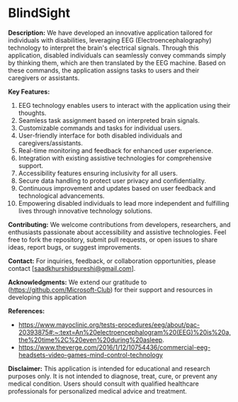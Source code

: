 # BlindSight

**Description:**
We have developed an innovative application tailored for individuals with disabilities, leveraging EEG (Electroencephalography) technology to interpret the brain's electrical signals. Through this application, disabled individuals can seamlessly convey commands simply by thinking them, which are then translated by the EEG machine. Based on these commands, the application assigns tasks to users and their caregivers or assistants.

**Key Features:**
1. EEG technology enables users to interact with the application using their thoughts.
2. Seamless task assignment based on interpreted brain signals.
3. Customizable commands and tasks for individual users.
4. User-friendly interface for both disabled individuals and caregivers/assistants.
5. Real-time monitoring and feedback for enhanced user experience.
6. Integration with existing assistive technologies for comprehensive support.
7. Accessibility features ensuring inclusivity for all users.
8. Secure data handling to protect user privacy and confidentiality.
9. Continuous improvement and updates based on user feedback and technological advancements.
10. Empowering disabled individuals to lead more independent and fulfilling lives through innovative technology solutions.

**Contributing:**
We welcome contributions from developers, researchers, and enthusiasts passionate about accessibility and assistive technologies. Feel free to fork the repository, submit pull requests, or open issues to share ideas, report bugs, or suggest improvements.

**Contact:**
For inquiries, feedback, or collaboration opportunities, please contact [saadkhurshidqureshi@gmail.com].

**Acknowledgments:**
We extend our gratitude to (https://github.com/Microsoft-Club) for their support and resources in developing this application

**References:**
- https://www.mayoclinic.org/tests-procedures/eeg/about/pac-20393875#:~:text=An%20electroencephalogram%20(EEG)%20is%20a,the%20time%2C%20even%20during%20asleep.
- https://www.theverge.com/2016/1/12/10754436/commercial-eeg-headsets-video-games-mind-control-technology

**Disclaimer:**
This application is intended for educational and research purposes only. It is not intended to diagnose, treat, cure, or prevent any medical condition. Users should consult with qualified healthcare professionals for personalized medical advice and treatment.
